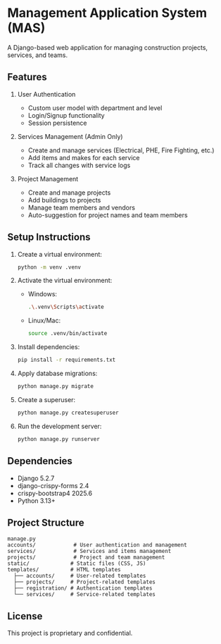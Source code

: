 # Management Application System (MAS)

A Django-based web application for managing construction projects, services, and teams.

## Features

1. User Authentication
   - Custom user model with department and level
   - Login/Signup functionality
   - Session persistence

2. Services Management (Admin Only)
   - Create and manage services (Electrical, PHE, Fire Fighting, etc.)
   - Add items and makes for each service
   - Track all changes with service logs

3. Project Management
   - Create and manage projects
   - Add buildings to projects
   - Manage team members and vendors
   - Auto-suggestion for project names and team members

## Setup Instructions

1. Create a virtual environment:
   ```bash
   python -m venv .venv
   ```

2. Activate the virtual environment:
   - Windows:
     ```bash
     .\.venv\Scripts\activate
     ```
   - Linux/Mac:
     ```bash
     source .venv/bin/activate
     ```

3. Install dependencies:
   ```bash
   pip install -r requirements.txt
   ```

4. Apply database migrations:
   ```bash
   python manage.py migrate
   ```

5. Create a superuser:
   ```bash
   python manage.py createsuperuser
   ```

6. Run the development server:
   ```bash
   python manage.py runserver
   ```

## Dependencies

- Django 5.2.7
- django-crispy-forms 2.4
- crispy-bootstrap4 2025.6
- Python 3.13+

## Project Structure

```
manage.py
accounts/            # User authentication and management
services/            # Services and items management
projects/            # Project and team management
static/             # Static files (CSS, JS)
templates/          # HTML templates
  ├── accounts/     # User-related templates
  ├── projects/     # Project-related templates
  ├── registration/ # Authentication templates
  └── services/     # Service-related templates
```

## License

This project is proprietary and confidential.
